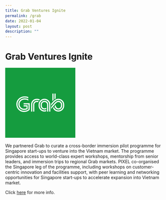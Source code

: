 ```yaml
---
title: Grab Ventures Ignite
permalink: /grab
date: 2022-01-04
layout: post
description: ""
---
```


# Grab Ventures Ignite
![Alt text for image on Isomer site](/images/grablogo.png)

We partnered Grab to curate a cross-border immersion pilot programme for Singapore start-ups to venture into the Vietnam market. The programme provides access to world-class expert workshops, mentorship from senior leaders, and immersion trips to regional Grab markets. PIXEL co-organised the Singapore leg of the programme, including workshops on customer-centric innovation and facilities support, with peer learning and networking opportunities for Singapore start-ups to accelerate expansion into Vietnam market.

Click [here](https://www.grab.com/sg/press/business/grab-collaborates-with-imda-to-pilot-grab-ventures-ignite-in-singapore/) for more info.
